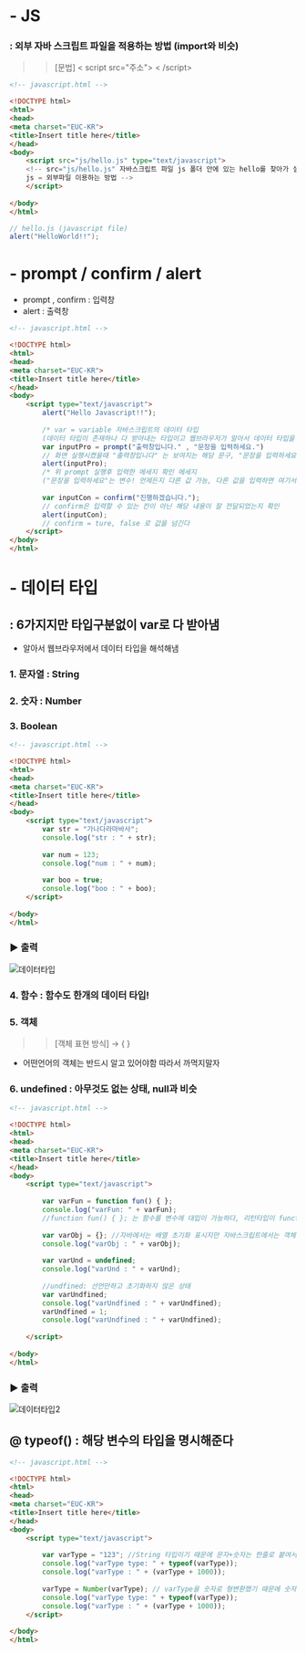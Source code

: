# - JS
### : 외부 자바 스크립트 파일을 적용하는 방법 (import와 비슷)
>> [문법] < script src="주소"> < /script>
```html 
<!-- javascript.html -->

<!DOCTYPE html>
<html>
<head>
<meta charset="EUC-KR">
<title>Insert title here</title>
</head>
<body>
	<script src="js/hello.js" type="text/javascript">  
	<!-- src="js/hello.js" 자바스크립트 파일 js 폴더 안에 있는 hello를 찾아가 실행시킨다 
	js = 외부파일 이용하는 방법 -->
	</script>
	
</body>
</html>
```
```java script
// hello.js (javascript file)
alert("HelloWorld!!");
```

# - prompt / confirm / alert 
- prompt , confirm : 입력창 
- alert : 출력창
```html
<!-- javascript.html -->

<!DOCTYPE html>
<html>
<head>
<meta charset="EUC-KR">
<title>Insert title here</title>
</head>
<body>
	<script type="text/javascript">  
		alert("Hello Javascript!!");
		
		/* var = variable 자바스크립트의 데이터 타입
		(데이터 타입이 존재하나 다 받아내는 타입이고 웹브라우저가 알아서 데이터 타입을 구별해냄) */
		var inputPro = prompt("출력창입니다." , "문장을 입력하세요.") 
		// 화면 실행시켰을때 "출력창입니다" 는 보여지는 해당 문구, "문장을 입력하세요"는 해당 부분에 문장입력할 수 있는 칸 
		alert(inputPro);
		/* 위 prompt 실행후 입력한 메세지 확인 메세지
		("문장을 입력하세요"는 변수! 언제든지 다른 값 가능, 다른 값을 입력하면 여기서 그 값이 보여진다) */
		
		var inputCon = confirm("진행하겠습니다.");
		// confirm은 입력할 수 있는 칸이 아닌 해당 내용이 잘 전달되었는지 확인
		alert(inputCon);
		// confirm = ture, false 로 값을 넘긴다
	</script>
</body>
</html>
```

# - 데이터 타입 
## : 6가지지만 타입구분없이 var로 다 받아냄 
   - 알아서 웹브라우저에서 데이터 타입을 해석해냄
### 1. 문자열 : String 
### 2. 숫자 : Number
### 3. Boolean
```html 
<!-- javascript.html -->

<!DOCTYPE html>
<html>
<head>
<meta charset="EUC-KR">
<title>Insert title here</title>
</head>
<body>
	<script type="text/javascript">  
		var str = "가나다라마바사";
		console.log("str : " + str);
		
		var num = 123;
		console.log("num : " + num);
		
		var boo = true;
		console.log("boo : " + boo);
	</script>
	
</body>
</html>
```
### ▶ 출력 

![데이터타입](https://user-images.githubusercontent.com/74290204/104865219-c3c2b180-597e-11eb-92c3-80062cacdd44.PNG)

### 4. **함수 : 함수도 한개의 데이터 타입!**
### 5. 객체 
>> [객체 표현 방식] → { }
   - 어떤언어의 객체는 반드시 알고 있어야함 따라서 까먹지말자
### 6. undefined : 아무것도 없는 상태, null과 비슷
```html
<!-- javascript.html -->

<!DOCTYPE html>
<html>
<head>
<meta charset="EUC-KR">
<title>Insert title here</title>
</head>
<body>
	<script type="text/javascript">  
		
		var varFun = function fun() { };
		console.log("varFun: " + varFun);
		//function fun() { }; 는 함수를 변수에 대입이 가능하다, 리턴타입이 function 인 이유는 변수표현할수있는  var 1개이기 때문에
		
		var varObj = {}; //자바에서는 배열 초기화 표시지만 자바스크립트에서는 객체를 표현한다
		console.log("varObj : " + varObj);
		  
		var varUnd = undefined;
		console.log("varUnd : " + varUnd);
		
		//undfined: 선언만하고 초기화하지 않은 상태
		var varUndfined;
		console.log("varUndfined : " + varUndfined);
		varUndfined = 1;
		console.log("varUndfined : " + varUndfined);
		
	</script>
	
</body>
</html>
```

### ▶ 출력 

![데이터타입2](https://user-images.githubusercontent.com/74290204/104867635-aabcff00-5984-11eb-9697-83359ed1b96f.PNG)


## @ typeof() : 해당 변수의 타입을 명시해준다
```html
<!-- javascript.html -->

<!DOCTYPE html>
<html>
<head>
<meta charset="EUC-KR">
<title>Insert title here</title>
</head>
<body>
	<script type="text/javascript">  
		
		var varType = "123"; //String 타입이기 때문에 문자+숫자는 한줄로 붙여서 연산(문자형으로 따른것)
		console.log("varType type: " + typeof(varType));
		console.log("varType : " + (varType + 1000));
		
		varType = Number(varType); // varType을 숫자로 형변환했기 때문에 숫자+숫자로 연산해서 결과값 출력
		console.log("varType type: " + typeof(varType));
		console.log("varType : " + (varType + 1000));
	</script>
	
</body>
</html>
```
